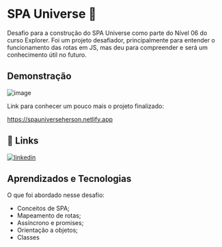 # SPA Universe 	:rocket:

Desafio para a construção do SPA Universe como parte do Nível 06 do curso Explorer. Foi um projeto desafiador, principalmente para entender o funcionamento das rotas em JS, mas deu para compreender e será um conhecimento útil no futuro.

## Demonstração

![image](https://user-images.githubusercontent.com/62970936/216043667-401cb31b-4ed1-41b3-ab8c-7ca37df9ea43.png)

Link para conhecer um pouco mais o projeto finalizado:

https://spauniverseherson.netlify.app

## 🔗 Links
[![linkedin](https://img.shields.io/badge/linkedin-0A66C2?style=for-the-badge&logo=linkedin&logoColor=white)](https://www.linkedin.com/in/herson-meireles-02838b61/)


## Aprendizados e Tecnologias

O que foi abordado nesse desafio:

- Conceitos de SPA;
- Mapeamento de rotas;
- Assíncrono e promises;
- Orientação a objetos;
- Classes
